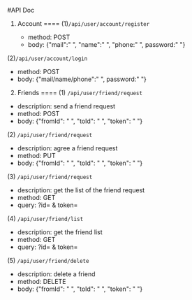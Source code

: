#API Doc

1. Account
====
(1)`/api/user/account/register`

   + method: POST
   + body: {"mail":" ", "name":" ", "phone:" ", password:" "}

(2)`/api/user/account/login` 

   + method: POST
   + body: {"mail/name/phone":" ", password:" "}

2.  Friends
====
(1) `/api/user/friend/request`

   + description: send a friend request
   + method: POST
   + body: {"fromId": " ", "toId": " ", "token": " "}

(2) `/api/user/friend/request`

   + description: agree a friend request
   + method: PUT
   + body: {"fromId": " ", "toId": " ", "token": " "}


(3) `/api/user/friend/request`

   + description: get the list of the friend request
   + method: GET
   + query: ?id= & token=
 
(4) `/api/user/friend/list`

   + description: get the friend list
   + method: GET
   + query: ?id= & token=

(5) `/api/user/friend/delete`

   + description: delete a friend
   + method: DELETE
   + body:  {"fromId": " ", "toId": " ", "token": " "}